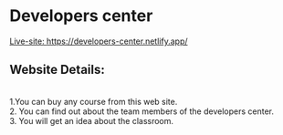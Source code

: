 # Developers center

[Live-site:  ](https://developers-center.netlify.app/)https://developers-center.netlify.app/

## Website Details:

<br>
1.You can buy any course from this web site.
<br> 
2. You can find out about the team members of the developers center. 
<br> 
3. You will get an idea about the classroom.